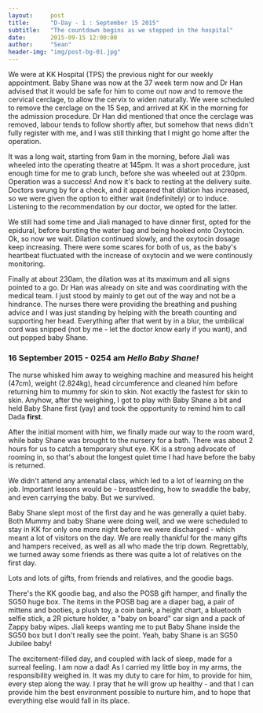 ```yaml
---
layout:     post
title:      "D-Day - 1 : September 15 2015"
subtitle:   "The countdown begins as we stepped in the hospital"
date:       2015-09-15 12:00:00
author:     "Sean"
header-img: "img/post-bg-01.jpg"
---
```


We were at KK Hospital (TPS) the previous night for our weekly appointment. Baby Shane was now at the 37 week term now and Dr Han advised that it would be safe for him to come out now and to remove the cervical cerclage, to allow the cervix to widen naturally. We were scheduled to remove the cerclage on the 15 Sep, and arrived at KK in the morning for the admission procedure. Dr Han did mentioned that once the cerclage was removed, labour tends to follow shortly after, but somehow that news didn't fully register with me, and I was still thinking that I might go home after the operation.

It was a long wait, starting from 9am in the morning, before Jiali was wheeled into the operating theatre at 145pm. It was a short procedure, just enough time for me to grab lunch, before she was wheeled out at 230pm. Operation was a success! And now it's back to resting at the delivery suite. Doctors swung by for a check, and it appeared that dilation has increased, so we were given the option to either wait (indefinitely) or to induce. Listening to the recommendation by our doctor, we opted for the latter.

We still had some time and Jiali managed to have dinner first, opted for the epidural, before bursting the water bag and being hooked onto Oxytocin. Ok, so now we wait. Dilation continued slowly, and the oxytocin dosage keep increasing. There were some scares for both of us, as the baby's heartbeat fluctuated with the increase of oxytocin and we were continously monitoring.

Finally at about 230am, the dilation was at its maximum and all signs pointed to a go. Dr Han was already on site and was coordinating with the medical team. I just stood by mainly to get out of the way and not be a hindrance. The nurses there were providing the breathing and pushing advice and I was just standing by helping with the breath counting and supporting her head. Everything after that went by in a blur, the umbilical cord was snipped (not by me - let the doctor know early if you want), and out popped baby Shane.

### 16 September 2015 - 0254 am _Hello Baby Shane!_

The nurse whisked him away to weighing machine and measured his height (47cm), weight (2.824kg), head circumference and cleaned him before returning him to mummy for skin to skin. Not exactly the fastest for skin to skin. Anyhow, after the weighing, I got to play with Baby Shane a bit and held Baby Shane first (yay) and took the opportunity to remind him to call Dada **first**.

After the initial moment with him, we finally made our way to the room ward, while baby Shane was brought to the nursery for a bath. There was about 2 hours for us to catch a temporary shut eye. KK is a strong advocate of rooming in, so that's about the longest quiet time I had have before the baby is returned.

We didn't attend any antenatal class, which led to a lot of learning on the job. Important lessons would be - breastfeeding, how to swaddle the baby, and even carrying the baby. But we survived.

Baby Shane slept most of the first day and he was generally a quiet baby. Both Mummy and baby Shane were doing well, and we were scheduled to stay in KK for only one more night before we were discharged - which meant a lot of visitors on the day. We are really thankful for the many gifts and hampers received, as well as all who made the trip down. Regrettably, we turned away some friends as there was quite a lot of relatives on the first day.

Lots and lots of gifts, from friends and relatives, and the goodie bags.

There's the KK goodie bag, and also the POSB gift hamper, and finally the SG50 huge box. The items in the POSB bag are a diaper bag, a pair of mittens and booties, a plush toy, a coin bank, a height chart, a bluetooth selfie stick, a 2R picture holder, a "baby on board" car sign and a pack of Zappy baby wipes. Jiali keeps wanting me to put Baby Shane inside the SG50 box but I don't really see the point. Yeah, baby Shane is an SG50 Jubilee baby!

The excitement-filled day, and coupled with lack of sleep, made for a surreal feeling. I am now a dad! As I carried my little boy in my arms, the responsibility weighed in. It was my duty to care for him, to provide for him, every step along the way. I pray that he will grow up healthy - and that I can provide him the best environment possible to nurture him, and to hope that everything else would fall in its place. 
